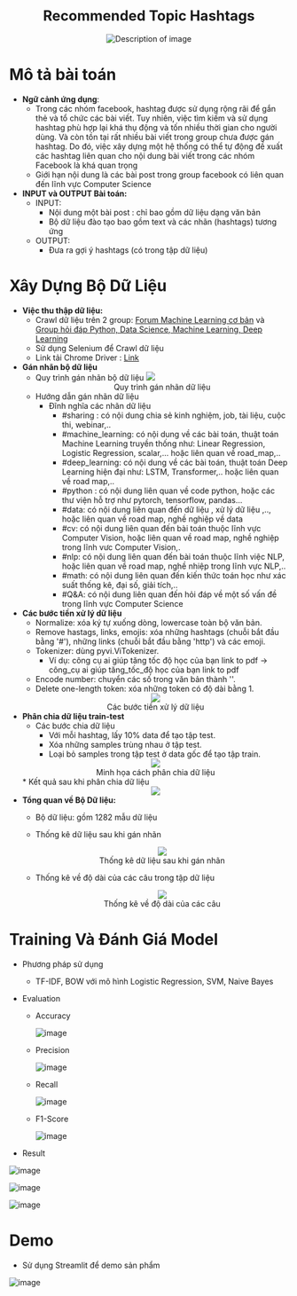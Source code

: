 <h2 align="center"><b><span style="font-size: larger;">Recommended Topic Hashtags</span></b></h2>
  
<p align="center">
  <img src="https://github.com/CapHaTri/Recommend-Topic-Hashtags/assets/113035712/caedaa42-319d-46a7-aff8-643d53332bd0" alt="Description of image">
</p>


# Mô tả bài toán

* **Ngữ cảnh ứng dụng**:
  * Trong các nhóm facebook, hashtag được sử dụng rộng rãi để gắn thẻ và tổ chức các bài viết. Tuy nhiên, việc tìm kiếm và sử dụng hashtag phù hợp lại khá thụ động và tốn nhiều thời gian cho người dùng. Và còn tồn tại rất nhiều bài viết trong group chưa được gán hashtag. Do đó, việc xây dựng một hệ thống có thể tự động đề xuất các hashtag liên quan cho nội dung bài viết trong các nhóm Facebook là khá quan trọng
  * Giới hạn nội dung là các bài post trong group facebook có liên quan đến lĩnh vực Computer Science
* **INPUT và OUTPUT Bài toán:**
  * INPUT: 
    * Nội dung một bài post : chỉ bao gồm dữ liệu dạng văn bản
    * Bộ dữ liệu đào tạo bao gồm text và các nhãn (hashtags) tương ứng
  * OUTPUT: 
    * Đưa ra gợi ý hashtags (có trong tập dữ liệu)

# Xây Dựng Bộ Dữ Liệu
* **Việc thu thập dữ liệu:**
  * Crawl dữ liệu trên 2 group: [Forum Machine Learning cơ bản](https://www.facebook.com/groups/machinelearningcoban) và [Group hỏi đáp Python, Data Science, Machine Learning, Deep Learning](https://www.facebook.com/groups/dsmlvietnam)
  * Sử dụng Selenium để Crawl dữ liệu
  * Link tải Chrome Driver : [Link](https://googlechromelabs.github.io/chrome-for-testing/)
* **Gán nhãn bộ dữ liệu**
  * Quy trình gán nhãn bộ dữ liệu
      <img src="https://github.com/Khanh-21522203/CS114.O11.KHCL-21522203/assets/117832185/2ce8b609-2f3f-494d-ab9b-18701655cc08"/>
      <div style=width: 130px; align = center>Quy trình gán nhãn dữ liệu</div>
  * Hướng dẫn gán nhãn dữ liệu
      * Đĩnh nghĩa các nhãn dữ liệu
        * #sharing : có nội dung chia sẻ kinh nghiệm, job, tài liệu, cuộc thi, webinar,..
        * #machine_learning: có nội dung về các bài toán, thuật toán Machine Learning truyền thống như:  Linear Regression, Logistic Regression, scalar,... hoặc liên quan về road_map,..
        * #deep_learning: có nội dung về các bài toán, thuật toán Deep Learning hiện đại như: LSTM, Transformer,..  hoặc liên quan về road map,..
        * #python : có nội dung liên quan về code python, hoặc các thư viện hỗ trợ như  pytorch, tensorflow, pandas… 
        * #data: có nội dung liên quan đến dữ liệu , xử lý dữ liệu ,.., hoặc liên quan về road map, nghề nghiệp về data
        * #cv: có nội dung liên quan đến bài toán thuộc lĩnh vực Computer Vision, hoặc liên quan về road map, nghề nghiệp trong lĩnh vưc Computer Vision,.
        * #nlp: có nội dung liên quan đến bài toán thuộc lĩnh việc NLP, hoặc liên quan về road map, nghề nhiệp trong lĩnh vực NLP,..
        * #math: có nội dung liên quan đến kiến thức toán học như xác suất thống kê, đại số, giải tích,..
        * #Q&A: có nội dung liên quan đến hỏi đáp về một số vấn đề trong lĩnh vực Computer Science
* **Các bước tiền xử lý dữ liệu**
    * Normalize: xóa ký tự xuống dòng, lowercase toàn bộ văn bản.
    * Remove hastags, links, emojis: xóa những hashtags (chuỗi bắt đầu bằng '#'), những links (chuỗi bắt đầu bằng 'http') và các emoji.
    * Tokenizer: dùng pyvi.ViTokenizer.
        * Ví dụ:  công cụ ai giúp tăng tốc độ học của bạn link to pdf ->  công_cụ ai giúp tăng_tốc_độ học của bạn link to pdf
    * Encode number: chuyển các số trong văn bản thành '<number>'.
    * Delete one-length token: xóa những token có độ dài bằng 1.
  <div align="middle"> <img src="https://github.com/Khanh-21522203/CS114.O11.KHCL-21522203/assets/117832185/3c299271-c480-4f48-a8be-1d9ab23ab5b8"/> </div>
  <div style=width: 130px; align = center>Các bước tiền xử lý dữ liệu</div>
* **Phân chia dữ liệu train-test**
    * Các bước chia dữ liệu
      * Với mỗi hashtag, lấy 10% data để tạo tập test.
      * Xóa những samples trùng nhau ở tập test.
      * Loại bỏ samples trong tập test ở data gốc để tạo tập train.
    <div align="middle"> <img src="https://github.com/Khanh-21522203/CS114.O11.KHCL-21522203/assets/117832185/7c839333-fece-4466-9e4e-d3ca80ab970f"/> </div>
    <div style=width: 130px; align = center>Minh họa cách phân chia dữ liệu</div>
    * Kết quả sau khi phân chia dữ liệu
      <div align="middle"> <img src="https://github.com/Khanh-21522203/CS114.O11.KHCL-21522203/assets/117832185/4585e789-184d-47bc-ac13-7ff18643a53c"/> </div>
* **Tổng quan về Bộ Dữ liệu:**
  *  Bộ dữ liệu: gồm 1282 mẫu dữ liệu  
  * Thống kê dữ liệu sau khi gán nhãn
    
      <div align="middle"> <img src="https://github.com/Khanh-21522203/CS114.O11.KHCL-21522203/assets/117832185/4fc24414-80f3-44ff-ad32-d3f8bda3af85"/> </div>  
      <div style=width: 130px; align = center>Thống kê dữ liệu sau khi gán nhãn</div>
  * Thống kê về độ dài của các câu trong tập dữ liệu
      <div align="middle"> <img src= "https://github.com/Khanh-21522203/CS114.O11.KHCL-21522203/assets/117832185/c9fe4358-acd0-4f3f-bb3a-d935aa070d8f"/> </div>  
      <div style=width: 130px; align = center>Thống kê về độ dài của các câu</div>
      
# Training Và Đánh Giá Model
  * Phương pháp sử dụng
    * TF-IDF, BOW với mô hình Logistic Regression, SVM, Naive Bayes
  * Evaluation
    * Accuracy
      
      ![image](https://github.com/CapHaTri/Recommend-Topic-Hashtags/assets/113035712/ec925614-6f79-433a-804d-b063a802f7bd)
      
    * Precision
      
      ![image](https://github.com/CapHaTri/Recommend-Topic-Hashtags/assets/113035712/6fff23f1-c8c6-45a1-95f9-28d7ee5e8e52)
      
    * Recall
      
      ![image](https://github.com/CapHaTri/Recommend-Topic-Hashtags/assets/113035712/11a9466a-2438-4ec5-b1c1-80d8c818f343)
      
    * F1-Score
      
      ![image](https://github.com/CapHaTri/Recommend-Topic-Hashtags/assets/113035712/82956a6b-70a7-469a-b01c-00a2a7563624)

  * Result

  ![image](https://github.com/CapHaTri/Recommend-Topic-Hashtags/assets/113035712/4210624e-c767-4e72-81d7-98a94a9e76b6)

  ![image](https://github.com/CapHaTri/Recommend-Topic-Hashtags/assets/113035712/06dab66e-a5a0-4f14-9414-64f3af1e8f8c)

  ![image](https://github.com/CapHaTri/Recommend-Topic-Hashtags/assets/113035712/ed65e50d-6093-4afa-8acc-5de13c811c52)

# Demo 
* Sử dụng Streamlit để demo sản phẩm

![image](https://github.com/CapHaTri/Recommend-Topic-Hashtags/assets/113035712/448edbc7-aefa-44cd-8724-b00a4743a60e)
